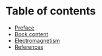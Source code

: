 # Table of contents

* [Preface](README.md)
* [Book content](book-content.md)
* [Electromagnetism](electromagnetism.md)
* [References](references.md)

